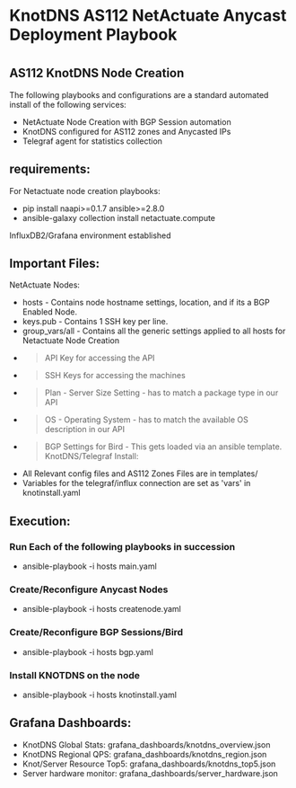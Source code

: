 # KnotDNS AS112 NetActuate Anycast Deployment Playbook
#

## AS112 KnotDNS Node Creation
The following playbooks and configurations are a standard automated install of the following services:
 - NetActuate Node Creation with BGP Session automation
 - KnotDNS configured for AS112 zones and Anycasted IPs
 - Telegraf agent for statistics collection


## requirements:
For Netactuate node creation playbooks:
 - pip install naapi>=0.1.7 ansible>=2.8.0
 - ansible-galaxy collection install netactuate.compute

InfluxDB2/Grafana environment established

## Important Files:
NetActuate Nodes:
 - hosts - Contains node hostname settings, location, and if its a BGP Enabled Node.
 - keys.pub - Contains 1 SSH key per line.
 - group_vars/all - Contains all the generic settings applied to all hosts for Netactuate Node Creation
 - > API Key for accessing the API
 - > SSH Keys for accessing the machines
 - > Plan - Server Size Setting - has to match a package type in our API
 - > OS - Operating System - has to match the available OS description in our API
 - > BGP Settings for Bird - This gets loaded via an ansible template.
KnotDNS/Telegraf Install:
 - All Relevant config files and AS112 Zones Files are in templates/
 - Variables for the telegraf/influx connection are set as 'vars' in knotinstall.yaml

## Execution:
### Run Each of the following playbooks in succession
 - ansible-playbook -i hosts main.yaml
### Create/Reconfigure Anycast Nodes
 - ansible-playbook -i hosts createnode.yaml
### Create/Reconfigure BGP Sessions/Bird
 - ansible-playbook -i hosts bgp.yaml
### Install KNOTDNS on the node
 - ansible-playbook -i hosts knotinstall.yaml


## Grafana Dashboards:
- KnotDNS Global Stats: grafana_dashboards/knotdns_overview.json
- KnotDNS Regional QPS: grafana_dashboards/knotdns_region.json
- Knot/Server Resource Top5: grafana_dashboards/knotdns_top5.json
- Server hardware monitor:  grafana_dashboards/server_hardware.json
